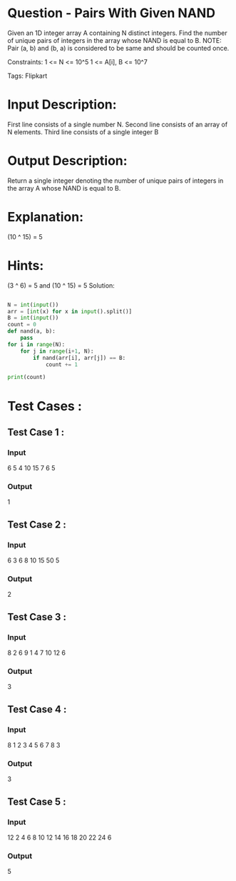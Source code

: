 # Question - Pairs With Given NAND
Given an 1D integer array A containing N distinct integers.
Find the number of unique pairs of integers in the array whose NAND is equal to B.
NOTE:
Pair (a, b) and (b, a) is considered to be same and should be counted once.

Constraints:
1 <= N <= 10^5
1 <= A[i], B <= 10^7

Tags:
Flipkart

# Input Description:
First line consists of a single number N.
Second line consists of an array of N elements.
Third line consists of a single integer B

# Output Description:
Return a single integer denoting the number of unique pairs of integers in the array A whose NAND is equal to B.

# Explanation:
(10 ^ 15) = 5

# Hints:
 (3 ^ 6) = 5 and (10 ^ 15) = 5
Solution:

```python

N = int(input())
arr = [int(x) for x in input().split()]
B = int(input())
count = 0
def nand(a, b):
    pass
for i in range(N):
    for j in range(i+1, N):
        if nand(arr[i], arr[j]) == B:
            count += 1

print(count)

```

# Test Cases :
## Test Case 1 :
### Input
6
5 4 10 15 7 6
5
### Output
1


## Test Case 2 :
### Input
6
3 6 8 10 15 50
5
### Output
2


## Test Case 3 :
### Input
8
2 6 9 1 4 7 10 12
6
### Output
3

## Test Case 4 :
### Input
8
1 2 3 4 5 6 7 8
3
### Output
3


## Test Case 5 :
### Input
12 
2 4 6 8 10 12 14 16 18 20 22 24
6
### Output
5
